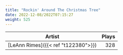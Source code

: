 ```yaml
---
title: "Rockin' Around The Christmas Tree"
date: 2022-12-08/2022T07:15:27
weight: 525
---
```




 Artist | Plays 
----- | -----:
[LeAnn Rimes]({{< ref "t122380">}}) | 328
